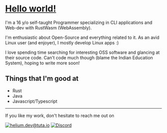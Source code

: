 # [Hello world!](https://helium18.github.io)
I'm a 16 y/o self-taught Programmer specializing in CLI applications and Web-dev with RustWasm (WebAssembly). 

I'm enthusiastic about Open-Source and everything related to it. As an avid Linux user (and enjoyer), I mostly develop Linux apps :)

I love spending time searching for interesting OSS software and glancing at their source code. Can't code much though (blame the Indian Education System), hoping to write more soon!

## Things that I'm good at
- Rust
- Java 
- Javascript/Typescript

---
If you like my work, don't hesitate to reach me out on 

<a href="mailto:helium.dev@tuta.io">![helium.dev@tuta.io](https://img.shields.io/badge/Tutanota-840010?style=for-the-badge&logo=Tutanota&logoColor=white)</a> [![Discord](https://badgen.net/badge/icon/discord?icon=discord&label&color=5865F2)](https://discord.com/users/853287934924423198) 
